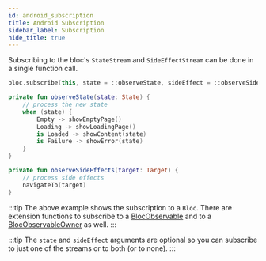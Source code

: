 ```yaml
---
id: android_subscription
title: Android Subscription
sidebar_label: Subscription
hide_title: true
---
```


Subscribing to the bloc's `StateStream` and `SideEffectStream` can be done in a single function call. 


```kotlin
bloc.subscribe(this, state = ::observeState, sideEffect = ::observeSideEffects)

private fun observeState(state: State) {
    // process the new state
    when (state) {
        Empty -> showEmptyPage()
        Loading -> showLoadingPage()
        is Loaded -> showContent(state)
        is Failure -> showError(state)
    }
}

private fun observeSideEffects(target: Target) {
    // process side effects
    navigateTo(target)
}
```

:::tip
The above example shows the subscription to a `Bloc`. There are extension functions to subscribe to a [BlocObservable](../../architecture/blocowner/bloc_observable#blocobservable) and to a [BlocObservableOwner](../../architecture/blocowner/bloc_observable#blocobservableowner) as well.
:::

:::tip
The `state` and `sideEffect` arguments are optional so you can subscribe to just one of the streams or to both (or to none).
:::